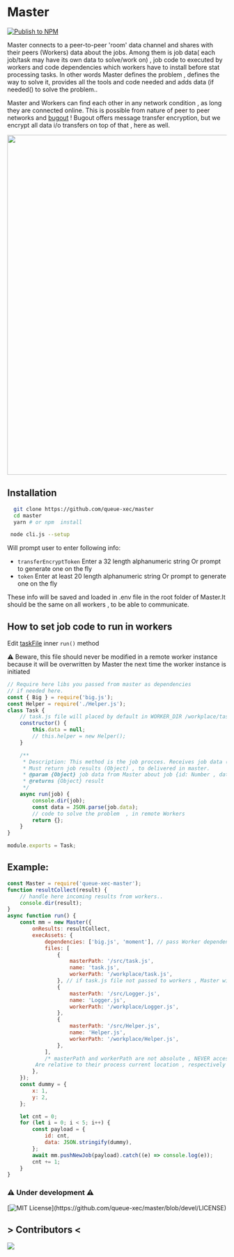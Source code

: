 # Master

[![Publish to NPM](https://github.com/queue-xec/master/actions/workflows/publish_npm.yml/badge.svg)](https://github.com/queue-xec/master/actions/workflows/publish_npm.yml)


Master connects to a peer-to-peer 'room' data channel and shares with their peers (Workers) data about the jobs. Among them is job data( each job/task may have its own data to solve/work on) , job code to executed by workers and code dependencies which workers have to install before stat processing tasks. In other words Master defines the problem , defines the way to solve it, provides all the tools and code needed and adds data (if needed() to solve the problem..

Master and Workers can find each other in any network condition , as long they are connected online. This is possible from nature of peer to peer networks and [bugout](https://github.com/chr15m/bugout) ! Bugout offers message transfer encryption, but we encrypt all data i/o transfers on top of that , here as well.

<img  height="780px"  src="./example/demo.gif">

## Installation

```bash
  git clone https://github.com/queue-xec/master
  cd master
  yarn # or npm  install
```

```bash
 node cli.js --setup
```

Will prompt user to enter following info:

-   `transferEncryptToken` Enter a 32 length alphanumeric string Or prompt to generate one on the fly
-   `token` Enter at least 20 length alphanumeric string Or prompt to generate one on the fly

These info will be saved and loaded in .env file in the root folder of Master.It should be the same on all workers , to be able to communicate.

## How to set job code to run in workers

Edit [taskFile](https://github.com/queue-xec/master/blob/devel/src/task.js) inner `run()` method

 ⚠️ Beware, this file should never be modified in a remote worker instance because it will be overwritten by Master the next time the worker instance is initiated

```javascript
// Require here libs you passed from master as dependencies
// if needed here.
const { Big } = require('big.js');
const Helper = require('./Helper.js');
class Task {
    // task.js file will placed by default in WORKER_DIR /workplace/task.js
    constructor() {
        this.data = null;
        // this.helper = new Helper();
    }

    /**
     * Description: This method is the job procces. Receives job data (job)
     * Must return job results (Object) , to delivered in master.
     * @param {Object} job data from Master about job {id: Number , data: String (needs JSON.parse)}
     * @returns {Object} result
     */
    async run(job) {
        console.dir(job);
        const data = JSON.parse(job.data);
        // code to solve the problem  , in remote Workers
        return {};
    }
}

module.exports = Task;
```

## Example:

```js
const Master = require('queue-xec-master');
function resultCollect(result) {
    // handle here incoming results from workers..
    console.dir(result);
}
async function run() {
    const mm = new Master({
        onResults: resultCollect,
        execAssets: {
            dependencies: ['big.js', 'moment'], // pass Worker dependencies
            files: [
                {
                    masterPath: '/src/task.js',
                    name: 'task.js',
                    workerPath: '/workplace/task.js',
                }, // if task.js file not passed to workers , Master will use default one located in /src/task.js , here you can ovverride it by changing above details
                {
                    masterPath: '/src/Logger.js',
                    name: 'Logger.js',
                    workerPath: '/workplace/Logger.js',
                },
                {
                    masterPath: '/src/Helper.js',
                    name: 'Helper.js',
                    workerPath: '/workplace/Helper.js',
                },
            ],
            /* masterPath and workerPath are not absolute , NEVER access files out of their process.cwd()  path.
	     Are relative to their process current location , respectively */
        },
    });
    const dummy = {
        x: 1,
        y: 2,
    };

    let cnt = 0;
    for (let i = 0; i < 5; i++) {
        const payload = {
            id: cnt,
            data: JSON.stringify(dummy),
        };
        await mm.pushNewJob(payload).catch((e) => console.log(e));
        cnt += 1;
    }
}
```

### ⚠️ Under development ⚠️

[![MIT License](https://img.shields.io/apm/l/atomic-design-ui.svg?)](https://github.com/queue-xec/master/blob/devel/LICENSE)

## > Contributors <

<a  href="https://github.com/queue-xec/master/graphs/contributors">
<img  src="https://contrib.rocks/image?repo=queue-xec/master"  />
</a>
